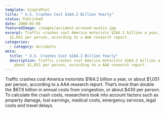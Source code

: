 ```yaml
---
template: SinglePost
title: " U.S. Crashes Cost $164.2 Billion Yearly"
status: Published
date: 2008-03-05
featuredImage: /images/accident-arround-austin.jpg
excerpt: Traffic crashes cost America motorists $164.2 billion a year, or about
  $1,051 per person, according to a AAA research report.
categories:
  - category: Accidents
meta:
  title: " U.S. Crashes Cost $164.2 Billion Yearly"
  description: Traffic crashes cost America motorists $164.2 billion a year, or
    about $1,051 per person, according to a AAA research report.
---
```

<!--StartFragment-->

Traffic crashes cost America motorists $164.2 billion a year, or about $1,051 per person, according to a AAA research report. That’s more than double the $67.6 billion in annual costs from congestion, or about $430 per person. To calculate the crash costs, researchers took into account factors such as property damage, lost earnings, medical costs, emergency services, legal costs and travel delays.

<!--EndFragment-->